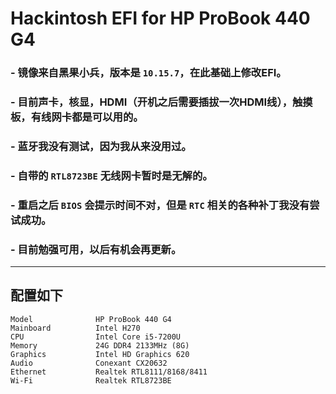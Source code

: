 # Hackintosh EFI for HP ProBook 440 G4

### - 镜像来自黑果小兵，版本是 `10.15.7`，在此基础上修改EFI。
### - 目前声卡，核显，HDMI（开机之后需要插拔一次HDMI线），触摸板，有线网卡都是可以用的。
### - 蓝牙我没有测试，因为我从来没用过。
### - 自带的 `RTL8723BE` 无线网卡暂时是无解的。
### - 重启之后 `BIOS` 会提示时间不对，但是 `RTC` 相关的各种补丁我没有尝试成功。
### - 目前勉强可用，以后有机会再更新。
---
## 配置如下
```
Model              HP ProBook 440 G4
Mainboard          Intel H270
CPU                Intel Core i5-7200U
Memory             24G DDR4 2133MHz (8G)
Graphics           Intel HD Graphics 620
Audio              Conexant CX20632
Ethernet           Realtek RTL8111/8168/8411
Wi-Fi              Realtek RTL8723BE
```
